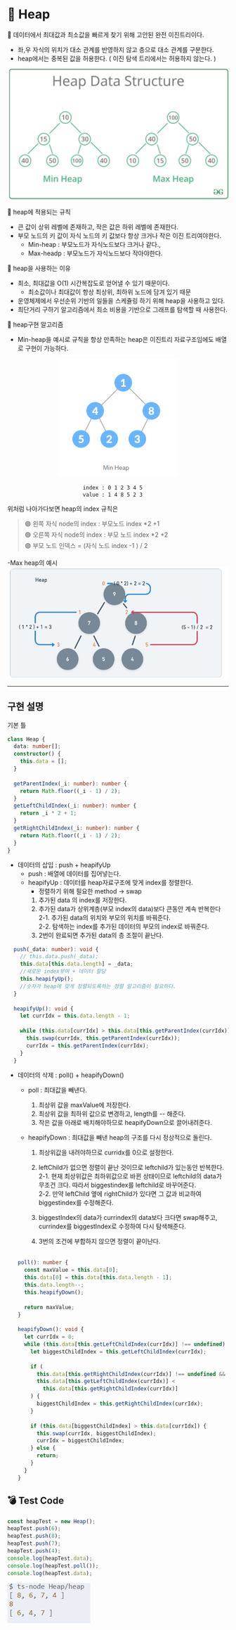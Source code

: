 # 🔵 Heap

🍊 데이터에서 최대값과 최소값을 빠르게 찾기 위해 고안된 완전 이진트리이다.

- 좌,우 자식의 위치가 대소 관계를 반영하지 않고 층으로 대소 관계를 구분한다.
- heap에서는 중복된 값을 허용한다. ( 이진 탐색 트리에서는 허용하지 않는다. )

<img src="1.png">

🍊 heap에 적용되는 규칙

- 큰 값이 상위 레벨에 존재하고, 작은 값은 하위 레벨에 존재한다.
- 부모 노드의 키 값이 자식 노드의 키 값보다 항상 크거나 작은 이진 트리여야한다.
  - Min-heap : 부모노드가 자식노드보다 크거나 같다.,
  - Max-headp : 부모노드가 자식노드보다 작아야한다.

🍊 heap을 사용하는 이유

- 최소, 최대값을 O(1) 시간복잡도로 얻어낼 수 있기 때문이다.
  - 최소값이나 최대값이 항상 최상위, 최하위 노드에 담겨 있기 때문
- 운영체제에서 우선순위 기반의 일들을 스케쥴링 하기 위해 heap을 사용하고 있다.
- 최단거리 구하기 알고리즘에서 최소 비용을 기반으로 그래프를 탐색할 때 사용한다.

🍊 heap구현 알고리즘

- Min-heap을 예시로 규칙을 항상 만족하는 heap은 이진트리 자료구조임에도 배열로 구현이 가능하다.

<p align="center"><img src="2.png"></p>

                            index : 0 1 2 3 4 5
                            value : 1 4 8 5 2 3

위처럼 나아가다보면 heap의 index 규칙은

> 🟣 왼쪽 자식 node의 index : 부모노드 index *2 +1  
> 🟣 오른쪽 자식 node의 index : 부모 노드 index *2 +2  
> 🟣 부모 노드 인덱스 = (자식 노드 index -1 ) / 2

-Max heap의 예시
<img src="3.png">

---

## 구현 설명

기본 틀

```typescript
class Heap {
  data: number[];
  constructor() {
    this.data = [];
  }

  getParentIndex(_i: number): number {
    return Math.floor((_i - 1) / 2);
  }
  getLeftChildIndex(_i: number): number {
    return _i * 2 + 1;
  }
  getRightChildIndex(_i: number): number {
    return Math.floor((_i - 1) / 2);
  }
}
```

- 데이터의 삽입 : push + heapifyUp
  - push : 배열에 데이터를 집어넣는다.
  - heapifyUp : 데이터를 heap자료구조에 맞게 index를 정렬한다.
    - 정렬하기 위해 필요한 method -> swap
    1. 추가된 data 의 index를 저장한다.
    2. 추가된 data가 상위계층(부모 index의 data)보다 큰동안 계속 반복한다  
       2-1. 추가된 data의 위치와 부모의 위치를 바꿔준다.  
       2-2. 탐색하는 index를 추가된 데이터의 부모의 index로 바꿔준다.
    3. 2번이 완료되면 추가된 data의 층 조절이 끝난다.

```typescript
  push(_data: number): void {
    // this.data.push(_data);
    this.data[this.data.length] = _data;
    //새로운 index부여 + 데이터 할당
    this.heapifyUp();
    //숫자가 heap에 맞게 정렬되도록하는 정렬 알고리즘이 필요하다.
  }

  heapifyUp(): void {
    let currIdx = this.data.length - 1;

    while (this.data[currIdx] > this.data[this.getParentIndex(currIdx)]) {
      this.swap(currIdx, this.getParentIndex(currIdx));
      currIdx = this.getParentIndex(currIdx);
    }
  }

```

- 데이터의 삭제 : poll() + heapifyDown()

  - poll : 최대값을 빼낸다.
    1. 최상위 값을 maxValue에 저장한다.
    2. 최상위 값을 최하위 값으로 변경하고, length를 -- 해준다.
    3. 작은 값을 아래로 배치해야하므로 heapifyDown으로 끌어내려준다.
  - heapifyDown : 최대값을 빼낸 heap의 구조를 다시 정상적으로 돌린다.

    1. 최상위값을 내려야하므로 curridx를 0으로 설정한다.
    2. leftChild가 없으면 정렬이 끝난 것이므로 leftchild가 있는동안 반복한다.  
       2-1. 현재 최상위값은 최하위값으로 바뀐 상태이므로 leftchild의 data가 무조건 크다. 따라서 biggestindex를 leftchild로 바꾸어준다.  
       2-2. 만약 leftChild 옆에 rightChild가 있다면 그 값과 비교하여 biggestindex를 수정해준다.

    3. biggestIndex의 data가 currindex의 data보다 크다면 swap해주고, currindex를 biggestIndex로 수정하여 다시 탐색해준다.
    4. 3번의 조건에 부합하지 않으면 정렬이 끝이난다.

  ```typescript

  poll(): number {
    const maxValue = this.data[0];
    this.data[0] = this.data[this.data.length - 1];
    this.data.length--;
    this.heapifyDown();

    return maxValue;
  }

  heapifyDown(): void {
    let currIdx = 0;
    while (this.data[this.getLeftChildIndex(currIdx)] !== undefined) {
      let biggestChildIndex = this.getLeftChildIndex(currIdx);

      if (
        this.data[this.getRightChildIndex(currIdx)] !== undefined &&
        this.data[this.getLeftChildIndex(currIdx)] <
          this.data[this.getRightChildIndex(currIdx)]
      ) {
        biggestChildIndex = this.getRightChildIndex(currIdx);
      }

      if (this.data[biggestChildIndex] > this.data[currIdx]) {
        this.swap(currIdx, biggestChildIndex);
        currIdx = biggestChildIndex;
      } else {
        return;
      }
    }
  }
  ```

## 💣 Test Code

```javascript
const heapTest = new Heap();
heapTest.push(6);
heapTest.push(8);
heapTest.push(7);
heapTest.push(4);
console.log(heapTest.data);
console.log(heapTest.poll());
console.log(heapTest.data);
```

<img src="result.png">

